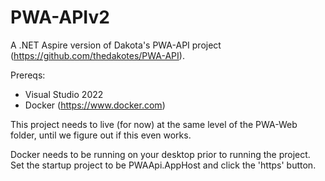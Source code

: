 # PWA-APIv2

A .NET Aspire version of Dakota's PWA-API project (https://github.com/thedakotes/PWA-API). 

Prereqs:

- Visual Studio 2022
- Docker (https://www.docker.com)

This project needs to live (for now) at the same level of the PWA-Web folder, until we figure out if this even works.

Docker needs to be running on your desktop prior to running the project.
Set the startup project to be PWAApi.AppHost and click the 'https' button. 

